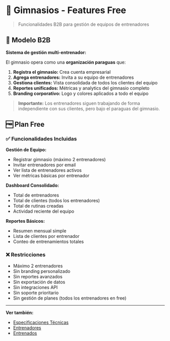 # 🏢 Gimnasios - Features Free

> Funcionalidades B2B para gestión de equipos de entrenadores

## 🔗 Modelo B2B

**Sistema de gestión multi-entrenador:**

El gimnasio opera como una **organización paraguas** que:

1. **Registra el gimnasio:** Crea cuenta empresarial
2. **Agrega entrenadores:** Invita a su equipo de entrenadores
3. **Gestiona clientes:** Vista consolidada de todos los clientes del equipo
4. **Reportes unificados:** Métricas y analytics del gimnasio completo
5. **Branding corporativo:** Logo y colores aplicados a todo el equipo

> **Importante:** Los entrenadores siguen trabajando de forma independiente con sus clientes, pero bajo el paraguas del gimnasio.

## 🆓 Plan Free

### ✅ Funcionalidades Incluidas

**Gestión de Equipo:**
- Registrar gimnasio (máximo 2 entrenadores)
- Invitar entrenadores por email
- Ver lista de entrenadores activos
- Ver métricas básicas por entrenador

**Dashboard Consolidado:**
- Total de entrenadores
- Total de clientes (todos los entrenadores)
- Total de rutinas creadas
- Actividad reciente del equipo

**Reportes Básicos:**
- Resumen mensual simple
- Lista de clientes por entrenador
- Conteo de entrenamientos totales

### ❌ Restricciones

- Máximo 2 entrenadores
- Sin branding personalizado
- Sin reportes avanzados
- Sin exportación de datos
- Sin integraciones API
- Sin soporte prioritario
- Sin gestión de planes (todos los entrenadores en free)

---

**Ver también:**
- [Especificaciones Técnicas](technical.md)
- [Entrenadores](../trainers/features.md)
- [Entrenados](../trainees/features.md)